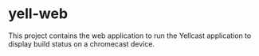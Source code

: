 yell-web
========

This project contains the web application to run the Yellcast application to display build status on a chromecast device.
